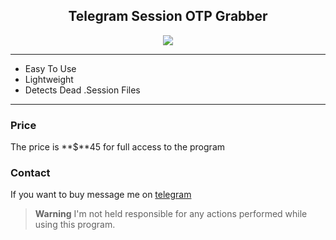 <h2 align="center">Telegram Session OTP Grabber</h2>
<p align="center">
  <img src="https://i.postimg.cc/4yrWSh4c/image.png"</img>
 </p>
 
---------------------------------------
* Easy To Use
* Lightweight
* Detects Dead .Session Files
---------------------------------------

### Price
The price is **$**45 for full access to the program

### Contact
If you want to buy message me on [telegram](https://t.me/temp992/)

> **Warning**
> I'm not held responsible for any actions performed while using this program.
